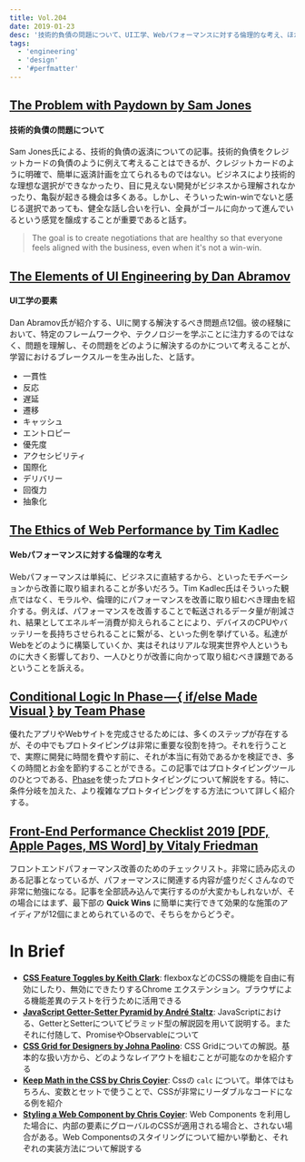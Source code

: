 ```yaml
---
title: Vol.204
date: 2019-01-23
desc: '技術的負債の問題について、UI工学、Webパフォーマンスに対する倫理的な考え、ほか計10リンク'
tags:
  - 'engineering'
  - 'design'
  - '#perfmatter'
---
```


## [The Problem with Paydown by Sam Jones](http://blog.testdouble.com/posts/2018-12-07-the-problem-with-paydown)

#### 技術的負債の問題について

Sam Jones氏による、技術的負債の返済についての記事。技術的負債をクレジットカードの負債のように例えて考えることはできるが、クレジットカードのように明確で、簡単に返済計画を立てられるものではない。ビジネスにより技術的な理想な選択ができなかったり、目に見えない開発がビジネスから理解されなかったり、亀裂が起きる機会は多くある。しかし、そういったwin-winでないと感じる選択であっても、健全な話し合いを行い、全員がゴールに向かって進んでいるという感覚を醸成することが重要であると話す。

> The goal is to create negotiations that are healthy so that everyone feels aligned with the business, even when it's not a win-win.

## [The Elements of UI Engineering by Dan Abramov](https://overreacted.io/the-elements-of-ui-engineering/)

#### UI工学の要素

Dan Abramov氏が紹介する、UIに関する解決するべき問題点12個。彼の経験において、特定のフレームワークや、テクノロジーを学ぶことに注力するのではなく、問題を理解し、その問題をどのように解決するのかについて考えることが、学習におけるブレークスルーを生み出した、と話す。

- 一貫性
- 反応
- 遅延
- 遷移
- キャッシュ
- エントロピー
- 優先度
- アクセシビリティ
- 国際化
- デリバリー
- 回復力
- 抽象化

## [The Ethics of Web Performance by Tim Kadlec](https://timkadlec.com/remembers/2019-01-09-the-ethics-of-performance/)

#### Webパフォーマンスに対する倫理的な考え

Webパフォーマンスは単純に、ビジネスに直結するから、といったモチベーションから改善に取り組まれることが多いだろう。Tim Kadlec氏はそういった観点ではなく、モラルや、倫理的にパフォーマンスを改善に取り組むべき理由を紹介する。例えば、パフォーマンスを改善することで転送されるデータ量が削減され、結果としてエネルギー消費が抑えられることにより、デバイスのCPUやバッテリーを長持ちさせられることに繋がる、といった例を挙げている。私達がWebをどのように構築していくか、実はそれはリアルな現実世界や人というものに大きく影響しており、一人ひとりが改善に向かって取り組むべき課題であるということを訴える。

## [Conditional Logic In Phase — { if/else Made Visual } by Team Phase](https://blog.prototypr.io/conditional-logic-in-phase-if-else-made-visual-12dbd0178e61?ref=uxdesignweekly)

優れたアプリやWebサイトを完成させるためには、多くのステップが存在するが、その中でもプロトタイピングは非常に重要な役割を持つ。それを行うことで、実際に開発に時間を費やす前に、それが本当に有効であるかを検証でき、多くの時間とお金を節約することができる。この記事ではプロトタイピングツールのひとつである、[Phase](https://phase.com/)を使ったプロトタイピングについて解説をする。特に、条件分岐を加えた、より複雑なプロトタイピングをする方法について詳しく紹介する。

## [Front-End Performance Checklist 2019 [PDF, Apple Pages, MS Word] by Vitaly Friedman](https://www.smashingmagazine.com/2019/01/front-end-performance-checklist-2019-pdf-pages/)

フロントエンドパフォーマンス改善のためのチェックリスト。非常に読み応えのある記事となっているが、パフォーマンスに関連する内容が盛りだくさんなので非常に勉強になる。記事を全部読み込んで実行するのが大変かもしれないが、その場合にはまず、最下部の **Quick Wins** に簡単に実行できて効果的な施策のアイディアが12個にまとめられているので、そちらをからどうぞ。

# In Brief
- [**CSS Feature Toggles by Keith Clark**](https://chrome.google.com/webstore/detail/css-feature-toggles/aeinmfddnniiloadoappmdnffcbffnjg): flexboxなどのCSSの機能を自由に有効にしたり、無効にできたりするChrome エクステンション。ブラウザによる機能差異のテストを行うために活用できる
- [**JavaScript Getter-Setter Pyramid by André Staltz**](https://staltz.com/javascript-getter-setter-pyramid.html): JavaScriptにおける、GetterとSetterについてピラミッド型の解説図を用いて説明する。またそれに付随して、PromiseやObservableについて
- [**CSS Grid for Designers by Johna Paolino**](https://open.nytimes.com/css-grid-for-designers-f74a883b98f5): CSS Gridについての解説。基本的な扱い方から、どのようなレイアウトを組むことが可能なのかを紹介する
- [**Keep Math in the CSS by Chris Coyier**](https://css-tricks.com/keep-math-in-the-css/): Cssの `calc` について。単体ではもちろん、変数とセットで使うことで、CSSが非常にリーダブルなコードになる例を紹介
- [**Styling a Web Component by Chris Coyier**](https://css-tricks.com/styling-a-web-component/): Web Components を利用した場合に、内部の要素にグローバルのCSSが適用される場合と、されない場合がある。Web Componentsのスタイリングについて細かい挙動と、それぞれの実装方法について解説する

